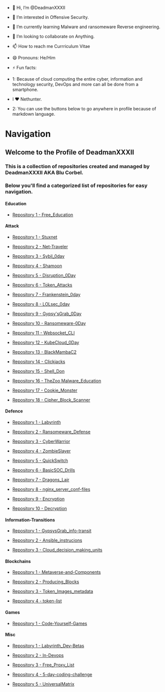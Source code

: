 - 👋 Hi, I’m @DeadmanXXXII
- 👀 I’m interested in Offensive Security. 
- 🌱 I’m currently learning Malware and ransomeware Reverse engineering.
- 💞️ I’m looking to collaborate on Anything.
- 📫 How to reach me Currriculum Vitae
- 😄 Pronouns: He/Him
- ⚡ Fun facts:

- 1: Because of cloud computing the entire cyber, information and technology security, DevOps and more can all be done from a smartphone.

- I ❤️ Nethunter.

- 2: You can use the buttons below to go anywhere in profile because of markdown language.


# Navigation              
                                                                            
## Welcome to the Profile of DeadmanXXXII 

### This is a collection of repositories created and managed by DeadmanXXXII AKA Blu Corbel. 

### Below you'll find a categorized list of repositories for easy navigation. 

#### Education

- [Repository 1 - Free_Education](https://github.com/DeadmanXXXII/Free_Education)        
                       
#### Attack            

- [Repository 1 - Stuxnet](https://github.com/DeadmanXXXII/Stuxnet)                             

- [Repository 2 - Net-Traveler](https://github.com/DeadmanXXXII/Net-traveler)                   

- [Repository 3 - Sybil_0day](https://github.com/DeadmanXXXII/Sybil)                            

- [Repository 4 - Shamoon](https://github.com/DeadmanXXXII/Shamoon)                             

- [Repository 5 - Disruption_0Day](https://github.com/DeadmanXXXII/Disruption)                  

- [Repository 6 - Token_Attacks](https://github.com/DeadmanXXXII/Token_Attacks)                 

- [Repository 7 - Frankenstein_0day](https://github.com/DeadmanXXXII/Frankenstein)              

- [Repository 8 - LOLsec_0day](https://github.com/DeadmanXXXII/LOLsec)                          

- [Repository 9 - Gypsy'sGrab_0Day](https://github.com/DeadmanXXXII/GypsysGrab_Attack)          

- [Repository 10 - Ransomeware-0Day](https://github.com/DeadmanXXXII/Ransomeware)               

- [Repository 11 - Websocket_CLI](https://github.com/DeadmanXXXII/Web_Socket_Command_CLI)       

- [Repository 12 - KubeCloud_0Day](https://github.com/DeadmanXXXII/Kubecloud)                   

- [Repository 13 - BlackMambaC2](https://github.com/DeadmanXXXII/BlackMamba)                    

- [Repository 14 - Clickjacks](https://github.com/DeadmanXXXII/Clickjacking)                    

- [Repository 15 - Shell_Don](https://github.com/DeadmanXXXII/Shell_Don)                        

- [Repository 16 - TheZoo Malware_Education](https://github.com/DeadmanXXXII/TheZoo)            

- [Repository 17 - Cookie_Monster](https://github.com/DeadmanXXXII/Cookie_Monster)

- [Repository 18 - Cipher_Block_Scanner](https://github.com/DeadmanXXXII/Ciphe_block_scanner)  
                            
#### Defence       

- [Repository 1 - Labyrinth](https://github.com/DeadmanXXXII/Labyrinth)                         

- [Repository 2 - Ransomeware_Defense](https://github.com/DeadmanXXXII/Ransomeware_Defense)     

- [Repository 3 - CyberWarrior](https://github.com/DeadmanXXXII/CyberWarrior)                   

- [Repository 4 - ZombieSlayer](https://github.com/DeadmanXXXII/ZombieSlayer)                   

- [Repository 5 - QuickSwitch](https://github.com/DeadmanXXXII/QuickSwitch)                     

- [Repository 6 - BasicSOC_Drills](https://github.com/DeadmanXXXII/BasicSOC_Drills)             

- [Repository 7 - Dragons_Lair](https://github.com/DeadmanXXXII/Dragons_Lair)                   

- [Repository 8 - nginx_server_conf-files](https://github.com/DeadmanXXXII/nginx_server_conf-files)  

- [Repository 9 - Encryption](https://github.com/DeadmanXXXII/Encryption)                       

- [Repository 10 - Decryption](https://github.com/DeadmanXXXII/Decryption)   
                                
#### Information-Transitions      

- [Repository 1 - GypsysGrab_info-transit](https://github.com/DeadmanXXXII/GypsysGrab_info-transit) 

- [Repository 2 - Ansible_instrucions](https://github.com/DeadmanXXXII/Ansible_instrucions)     

- [Repository 3 - Cloud_decision_making_units](https://github.com/DeadmanXXXII/Cloud_decision_making_units)   
 
#### Blockchains            

- [Repository 1 - Metaverse-and-Components](https://github.com/DeadmanXXXII/Metaverse-and-Components)  

- [Repository 2 - Producing_Blocks](https://github.com/DeadmanXXXII/Producing_Blocks)           

- [Repository 3 - Token_Images_metadata](https://github.com/DeadmanXXXII/Token_Images_metadata) 

- [Repository 4 - token-list](https://github.com/DeadmanXXXII/token-list)                
                                 
#### Games                          
                                     
- [Repository 1 - Code-Yourself-Games](https://github.com/DeadmanXXXII/Code-Yourself-Games)   
                                       
#### Misc                     

- [Repository 1 - Labyrinth_Dev-Betas](https://github.com/DeadmanXXXII/Labyrinth_Dev-Betas)     

- [Repository 2 - In-Devops](https://github.com/DeadmanXXXII/In-Devops)                         

- [Repository 3 - Free_Proxy_List](https://github.com/DeadmanXXXII/Free_Proxy_List)             

- [Repository 4 - 5-day-coding-challenge](https://github.com/DeadmanXXXII/5-day-coding-challenge)

- [Repository 5 - UniversalMatrix](https://github.com/DeadmanXXXII/UniversalMatrix)


